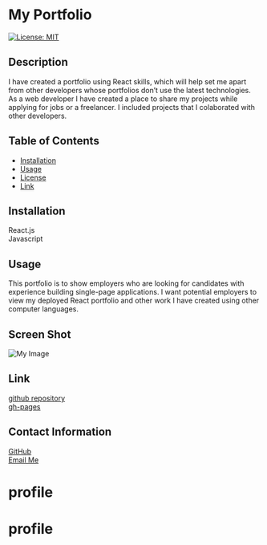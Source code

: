 # My Portfolio
<!-- license badge -->
[![License: MIT](https://img.shields.io/badge/License-MIT-yellow.svg)](https://opensource.org/licenses/MIT)

## Description


I have created a portfolio using React skills, which will help set me apart from other developers whose portfolios don’t use the latest technologies. As a web developer I have created a place to share my projects while applying for jobs or a freelancer. I included projects that I colaborated with other developers.

## Table of Contents
* [Installation](#Installation)
* [Usage](#Usage)
* [License](#License)
* [Link](#Link)



 ## Installation

 React.js\
Javascript


## Usage
This portfolio is to show employers who are looking for candidates with experience building single-page applications. I want potential employers to view my deployed React portfolio and other work I have created using other computer languages.
 


## Screen Shot 

![My Image](../src/images/screenShot.jpg)
<!-- <p>
    <img src="../src/images/screenShot.jpg" width="220" height="240" />
</p> -->

## Link
[github repository](https://github.com/SheriB7/reactProfile)\
[gh-pages](https://sherib7.github.io/reactProfile/)





## Contact Information

[GitHub](https://github.com/SheriB7)\
[Email Me](Sherib70@gmail.com)
# profile
# profile
